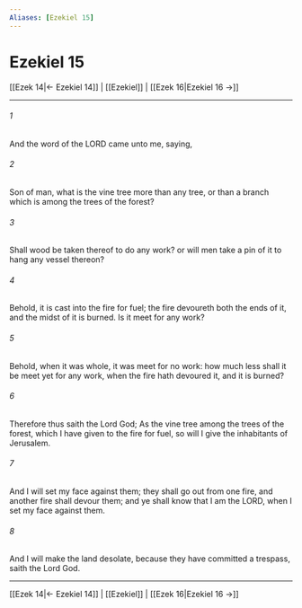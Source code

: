 ```yaml
---
Aliases: [Ezekiel 15]
---
```

# Ezekiel 15

[[Ezek 14|← Ezekiel 14]] | [[Ezekiel]] | [[Ezek 16|Ezekiel 16 →]]
***



###### 1 
And the word of the LORD came unto me, saying, 

###### 2 
Son of man, what is the vine tree more than any tree, or than a branch which is among the trees of the forest? 

###### 3 
Shall wood be taken thereof to do any work? or will men take a pin of it to hang any vessel thereon? 

###### 4 
Behold, it is cast into the fire for fuel; the fire devoureth both the ends of it, and the midst of it is burned. Is it meet for any work? 

###### 5 
Behold, when it was whole, it was meet for no work: how much less shall it be meet yet for any work, when the fire hath devoured it, and it is burned? 

###### 6 
Therefore thus saith the Lord God; As the vine tree among the trees of the forest, which I have given to the fire for fuel, so will I give the inhabitants of Jerusalem. 

###### 7 
And I will set my face against them; they shall go out from one fire, and another fire shall devour them; and ye shall know that I am the LORD, when I set my face against them. 

###### 8 
And I will make the land desolate, because they have committed a trespass, saith the Lord God.

***
[[Ezek 14|← Ezekiel 14]] | [[Ezekiel]] | [[Ezek 16|Ezekiel 16 →]]
